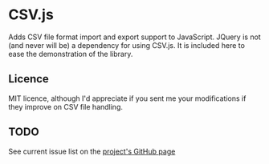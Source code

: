 CSV.js
======

Adds CSV file format import and export support to JavaScript. JQuery is not (and never will be)
a dependency for using CSV.js. It is included here to ease the demonstration of the library.

Licence
-------

MIT licence, although I'd appreciate if you sent me your modifications if they improve on CSV file
handling.

TODO
----

See current issue list on the [project's GitHub page](https://github.com/trg1984/CSV.js/issues?state=open)




